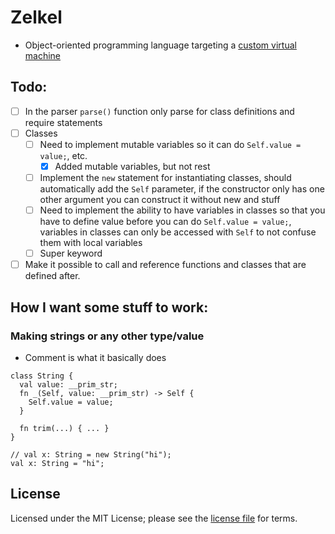 # Zelkel
- Object-oriented programming language targeting a [custom virtual machine](https://github.com/johron/zelkel-vm)

## Todo:
- [ ] In the parser `parse()` function only parse for class definitions and require statements
- [ ] Classes
  - [ ] Need to implement mutable variables so it can do `Self.value = value;`, etc.
    - [x] Added mutable variables, but not rest
  - [ ] Implement the `new` statement for instantiating classes, should automatically add the `Self` parameter, if the constructor only has one other argument you can construct it without new and stuff
  - [ ] Need to implement the ability to have variables in classes so that you have to define value before you can do `Self.value = value;`,
        variables in classes can only be accessed with `Self` to not confuse them with local variables
  - [ ] Super keyword
- [ ] Make it possible to call and reference functions and classes that are defined after.

## How I want some stuff to work:
### Making strings or any other type/value
- Comment is what it basically does
```
class String {
  val value: __prim_str;
  fn _(Self, value: __prim_str) -> Self {
    Self.value = value;
  }
  
  fn trim(...) { ... }
}

// val x: String = new String("hi");
val x: String = "hi";
```

## License
Licensed under the MIT License; please see the [license file](LICENSE) for terms.
